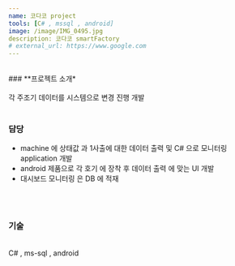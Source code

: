 ```yaml
---
name: 코다코 project
tools: [C# , mssql , android]
image: /image/IMG_0495.jpg
description: 코다코 smartFactory
# external_url: https://www.google.com
---
```



<br>
### **프로젝트 소개*

<br>
<br>
각 주조기 데이터를 시스템으로 변경 진행 개발

<br>
<br>

### 담당


* machine 에 상태값 과 1사출에 대한 데이터 출력 및 C# 으로 모니터링 application 개발 <br>
* android 제품으로 각 호기 에 장착 후 데이터 출력 에 맞는 UI 개발<br>
* 대시보드 모니터링 은 DB 에 적재<br>

<br>
<br>

### 기술
<br>
C# , ms-sql , android
<br>
<br>
